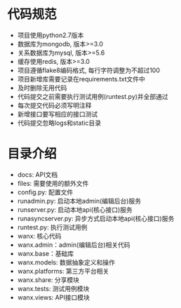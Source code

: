 # 代码规范 #
- 项目使用python2.7版本
- 数据库为mongodb, 版本>=3.0
- 关系数据库为mysql, 版本>=5.6
- 缓存使用redis, 版本>=3.0
- 项目遵循flake8编码格式, 每行字符调整为不超过100
- 项目新增库需要记录在requirements.txt文件中
- 及时删除无用代码
- 代码提交之前需要执行测试用例(runtest.py)并全部通过
- 每次提交代码必须写明注释
- 新增接口要写相应的接口测试
- 代码提交忽略logs和static目录

# 目录介绍 #
- docs: API文档
- files: 需要使用的额外文件
- config.py: 配置文件
- runadmin.py: 启动本地admin(编辑后台)服务
- runserver.py: 启动本地api(核心接口)服务
- runasyncserver.py: 异步方式启动本地api(核心接口)服务
- runtest.py: 执行测试用例
- wanx: 核心代码
- wanx.admin：admin(编辑后台)相关代码
- wanx.base：基础库
- wanx.models: 数据抽象定义和操作
- wanx.platforms: 第三方平台相关
- wanx.share: 分享模块
- wanx.tests: 测试用例模块
- wanx.views: API接口模块
